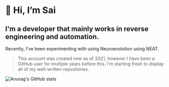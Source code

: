 # 👋 Hi, I’m Sai

## I'm a developer that mainly works in reverse engineering and automation.

Recently, I've been experimenting with using Neuroevolution using NEAT.

> This account was created new as of 2021, however I have been a GitHub user for multiple years before this. I'm starting fresh to display all of my well-written repositories.

![Anurag's GitHub stats](https://github-readme-stats.vercel.app/api?username=saiamphora&show_icons=true&theme=tokyonight&count_private=true)

